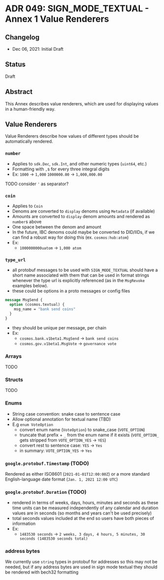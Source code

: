 # ADR 049: SIGN_MODE_TEXTUAL - Annex 1 Value Renderers

## Changelog

- Dec 06, 2021: Initial Draft

## Status

Draft

## Abstract

This Annex describes value renderers, which are used for displaying values in a human-friendly way.

## Value Renderers

Value Renderers describe how values of different types should be automatically rendered.

### `number`

- Applies to `sdk.Dec`, `sdk.Int`, and other numeric types (`uint64`, etc.)
- Formatting with `,`s for every three integral digits
- Ex:
  `1000` -> `1,000`
  `1000000.00` -> `1,000,000.00`

TODO consider `'` as separator?

### `coin`

- Applies to `Coin`
- Denoms are converted to `display` denoms using `Metadata` (if available)
- Amounts are converted to `display` denom amounts and rendered as `number`s above
- One space between the denom and amount
- In the future, IBC denoms could maybe be converted to DID/IIDs, if we can find a robust way for doing this (ex. `cosmos:hub:atom`)
- Ex:
  - `1000000000uatom` -> `1,000 atom`

### `type_url`

- all protobuf messages to be used with `SIGN_MODE_TEXTUAL` should have a short name associated with them that can be used in format strings whenever the type url is explicitly referenced (as in the `MsgRevoke` examples below).
- these could be options in a proto messages or config files

```proto
message MsgSend {
  option (cosmos.textual) {
    msg_name = "bank send coins"
  }
}
```

- they should be unique per message, per chain
- Ex:
  - `cosmos.bank.v1beta1.MsgSend` -> `bank send coins`
  - `cosmos.gov.v1beta1.MsgVote` -> `governance vote`

### Arrays

TODO

### Structs

TODO

### Enums

- String case convention: snake case to sentence case
- Allow optional annotation for textual name (TBD)
- E.g `enum VoteOption`
  - convert enum name (`VoteOption`) to snake_case (`VOTE_OPTION`)
  - truncate that prefix + `_` from the enum name if it exists (`VOTE_OPTION_` gets stripped from `VOTE_OPTION_YES` -> `YES`)
  - convert rest to sentence case: `YES` -> `Yes`
  - in summary: `VOTE_OPTION_YES` -> `Yes`

### `google.protobuf.Timestamp` (TODO)

Rendered as either ISO8601 (`2021-01-01T12:00:00Z`) or a more standard English-language date format (`Jan. 1, 2021 12:00 UTC`)

### `google.protobuf.Duration` (TODO)

- rendered in terms of weeks, days, hours, minutes and seconds as these time units can be measured independently of any calendar and duration values are in seconds (so months and years can't be used precisely)
- total seconds values included at the end so users have both pieces of information
- Ex:
  - `1483530 seconds` -> `2 weeks, 3 days, 4 hours, 5 minutes, 30 seconds (1483530 seconds total)`

### address bytes

We currently use `string` types in protobuf for addresses so this may not be needed, but if any address bytes are used in sign mode textual they should be rendered with bech32 formatting

